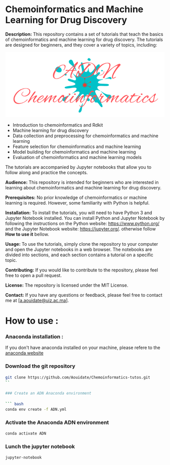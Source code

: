 # Chemoinformatics and Machine Learning for Drug Discovery

**Description:** This repository contains a set of tutorials that teach the basics of chemoinformatics and machine learning for drug discovery. The tutorials are designed for beginners, and they cover a variety of topics, including:
<p align="center"> 
  
<img src="images/ADN_Chemoiinformatics.png" alt="logo chemoinfo"/>
</p>

* Introduction to chemoinformatics and Rdkit
* Machine learning for drug discovery
* Data collection and preprocessing for chemoinformatics and machine learning
* Feature selection for chemoinformatics and machine learning
* Model building for chemoinformatics and machine learning
* Evaluation of chemoinformatics and machine learning models

The tutorials are accompanied by Jupyter notebooks that allow you to follow along and practice the concepts.

**Audience:** This repository is intended for beginners who are interested in learning about chemoinformatics and machine learning for drug discovery.

**Prerequisites:** No prior knowledge of chemoinformatics or machine learning is required. However, some familiarity with Python is helpful.

**Installation:** To install the tutorials, you will need to have Python 3 and Jupyter Notebook installed. You can install Python and Jupyter Notebook by following the instructions on the Python website: https://www.python.org/ and the Jupyter Notebook website: https://jupyter.org/. otherwise follow **How to use it** bellow.

**Usage:** To use the tutorials, simply clone the repository to your computer and open the Jupyter notebooks in a web browser. The notebooks are divided into sections, and each section contains a tutorial on a specific topic.

**Contributing:** If you would like to contribute to the repository, please feel free to open a pull request.

**License:** The repository is licensed under the MIT License.

**Contact:** If you have any questions or feedback, please feel free to contact me at [a.aouidate@uiz.ac.ma].


# How to use :

### Anaconda installation :

If you don't have anaconda installed on your machine, please refere to the [anaconda website](https://docs.anaconda.com/anaconda/install/)

### Download the git repository

``` bash
git clone https://github.com/Aouidate/Chemoinformatics-tutos.git
``

### Create an ADN Anaconda environment 

``` bash
conda env create -f ADN.yml
```

### Activate the Anaconda ADN environment

```bash
conda activate ADN
```
### Lunch the jupyter notebook

```bash
jupyter-notebook
``````
